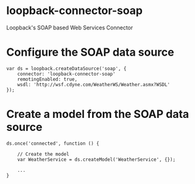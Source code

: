 # loopback-connector-soap

Loopback's SOAP based Web Services Connector

# Configure the SOAP data source

    var ds = loopback.createDataSource('soap', {
        connector: 'loopback-connector-soap'
        remotingEnabled: true,
        wsdl: 'http://wsf.cdyne.com/WeatherWS/Weather.asmx?WSDL'
    });

# Create a model from the SOAP data source

    ds.once('connected', function () {

        // Create the model
        var WeatherService = ds.createModel('WeatherService', {});

        ...
    }
